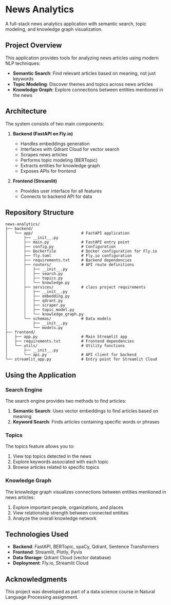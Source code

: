 # News Analytics

A full-stack news analytics application with semantic search, topic modeling, and knowledge graph visualization.

## Project Overview

This application provides tools for analyzing news articles using modern NLP techniques:

- **Semantic Search**: Find relevant articles based on meaning, not just keywords
- **Topic Modeling**: Discover themes and topics across news articles
- **Knowledge Graph**: Explore connections between entities mentioned in the news

## Architecture

The system consists of two main components:

1. **Backend (FastAPI on Fly.io)**
   - Handles embeddings generation
   - Interfaces with Qdrant Cloud for vector search
   - Scrapes news articles
   - Performs topic modeling (BERTopic)
   - Extracts entities for knowledge graph
   - Exposes APIs for frontend

2. **Frontend (Streamlit)**
   - Provides user interface for all features
   - Connects to backend API for data

## Repository Structure

```
news-analytics/
├── backend/
│   └── app/                     # FastAPI application
│       ├── __init__.py
│       ├── main.py              # FastAPI entry point
│       ├── config.py            # Configuration
│       ├── Dockerfile           # Docker configuration for Fly.io
│       ├── fly.toml             # Fly.io configuration
│       ├── requirements.txt     # Backend dependencies
│       ├── routers/             # API route definitions
│       │   ├── __init__.py
│       │   ├── search.py
│       │   ├── topics.py
│       │   └── knowledge.py
│       ├── services/            # class project requirements
│       │   ├── __init__.py
│       │   ├── embedding.py
│       │   ├── qdrant.py
│       │   ├── scraper.py
│       │   ├── topic_model.py
│       │   └── knowledge_graph.py
│       └── schemas/             # Data models
│           ├── __init__.py
│           └── models.py
├── frontend/
│   ├── app.py                   # Main Streamlit app
│   ├── requirements.txt         # Frontend dependencies
│   └── utils/                   # Utility functions
│       ├── __init__.py
│       └── api.py               # API client for backend
└── streamlit_app.py             # Entry point for Streamlit Cloud
```

## Using the Application

### Search Engine

The search engine provides two methods to find articles:

1. **Semantic Search**: Uses vector embeddings to find articles based on meaning
2. **Keyword Search**: Finds articles containing specific words or phrases

### Topics

The topics feature allows you to:

1. View top topics detected in the news
2. Explore keywords associated with each topic
3. Browse articles related to specific topics

### Knowledge Graph

The knowledge graph visualizes connections between entities mentioned in news articles:

1. Explore important people, organizations, and places
2. View relationship strength between connected entities
3. Analyze the overall knowledge network

## Technologies Used

- **Backend**: FastAPI, BERTopic, spaCy, Qdrant, Sentence Transformers
- **Frontend**: Streamlit, Plotly, Pyvis
- **Data Storage**: Qdrant Cloud (vector database)
- **Deployment**: Fly.io, Streamlit Cloud

## Acknowledgments

This project was developed as part of a data science course in Natural Language Processing assignment.
